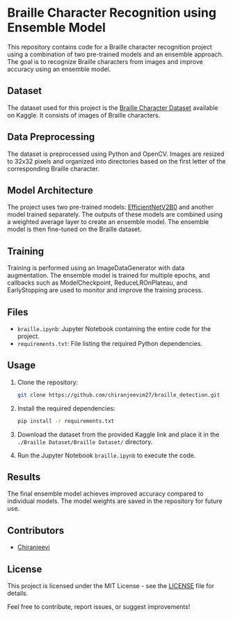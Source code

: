 # Braille Character Recognition using Ensemble Model

This repository contains code for a Braille character recognition project using a combination of two pre-trained models and an ensemble approach. The goal is to recognize Braille characters from images and improve accuracy using an ensemble model.

## Dataset

The dataset used for this project is the [Braille Character Dataset](https://www.kaggle.com/datasets/shanks0465/braille-character-dataset) available on Kaggle. It consists of images of Braille characters.

## Data Preprocessing

The dataset is preprocessed using Python and OpenCV. Images are resized to 32x32 pixels and organized into directories based on the first letter of the corresponding Braille character.

## Model Architecture

The project uses two pre-trained models: [EfficientNetV2B0](https://keras.io/api/keras_cv/models/backbones/efficientnetv2/) and another model trained separately. The outputs of these models are combined using a weighted average layer to create an ensemble model. The ensemble model is then fine-tuned on the Braille dataset.

## Training

Training is performed using an ImageDataGenerator with data augmentation. The ensemble model is trained for multiple epochs, and callbacks such as ModelCheckpoint, ReduceLROnPlateau, and EarlyStopping are used to monitor and improve the training process.

## Files

- `braille.ipynb`: Jupyter Notebook containing the entire code for the project.
- `requirements.txt`: File listing the required Python dependencies.

## Usage

1. Clone the repository:

   ```bash
   git clone https://github.com/chiranjeevim27/braille_detection.git
   ```

2. Install the required dependencies:

   ```bash
   pip install -r requirements.txt
   ```

3. Download the dataset from the provided Kaggle link and place it in the `./Braille Dataset/Braille Dataset/` directory.

4. Run the Jupyter Notebook `braille.ipynb` to execute the code.

## Results

The final ensemble model achieves improved accuracy compared to individual models. The model weights are saved in the repository for future use.

## Contributors

- [Chiranjeevi](https://github.com/chiranjeevim27/)
  

## License

This project is licensed under the MIT License - see the [LICENSE](LICENSE) file for details.

Feel free to contribute, report issues, or suggest improvements!
